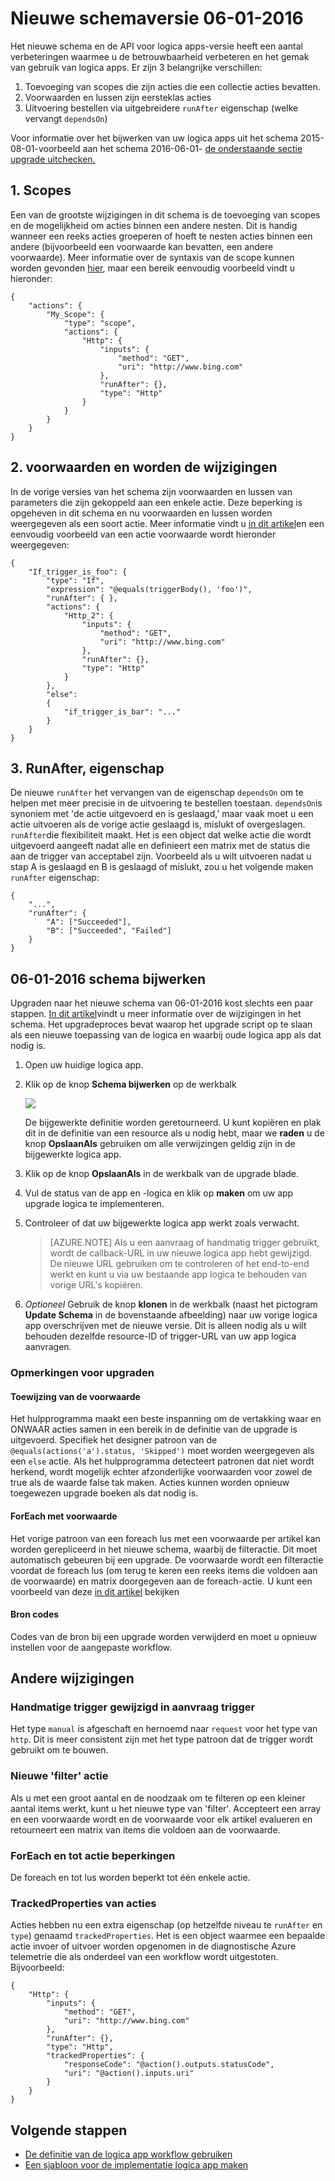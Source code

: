 <properties 
    pageTitle="Nieuwe schemaversie 06-01-2016 | Microsoft Azure" 
    description="Meer informatie over het schrijven de JSON-definitie voor de nieuwste versie van Logic-apps" 
    authors="jeffhollan" 
    manager="dwrede" 
    editor="" 
    services="logic-apps" 
    documentationCenter=""/>

<tags
    ms.service="logic-apps"
    ms.workload="integration"
    ms.tgt_pltfrm="na"
    ms.devlang="na"
    ms.topic="article"
    ms.date="07/25/2016"
    ms.author="jehollan"/>
    
# <a name="new-schema-version-2016-06-01"></a>Nieuwe schemaversie 06-01-2016

Het nieuwe schema en de API voor logica apps-versie heeft een aantal verbeteringen waarmee u de betrouwbaarheid verbeteren en het gemak van gebruik van logica apps. Er zijn 3 belangrijke verschillen:

1. Toevoeging van scopes die zijn acties die een collectie acties bevatten.
1. Voorwaarden en lussen zijn eersteklas acties
1. Uitvoering bestellen via uitgebreidere `runAfter` eigenschap (welke vervangt `dependsOn`)

Voor informatie over het bijwerken van uw logica apps uit het schema 2015-08-01-voorbeeld aan het schema 2016-06-01- [de onderstaande sectie upgrade uitchecken.](#upgrading-to-2016-06-01-schema)


## <a name="1-scopes"></a>1. Scopes

Een van de grootste wijzigingen in dit schema is de toevoeging van scopes en de mogelijkheid om acties binnen een andere nesten.  Dit is handig wanneer een reeks acties groeperen of hoeft te nesten acties binnen een andere (bijvoorbeeld een voorwaarde kan bevatten, een andere voorwaarde).  Meer informatie over de syntaxis van de scope kunnen worden gevonden [hier](app-service-logic-loops-and-scopes.md), maar een bereik eenvoudig voorbeeld vindt u hieronder:


```
{
    "actions": {
        "My_Scope": {
            "type": "scope",
            "actions": {                
                "Http": {
                    "inputs": {
                        "method": "GET",
                        "uri": "http://www.bing.com"
                    },
                    "runAfter": {},
                    "type": "Http"
                }
            }
        }
    }
}
```

## <a name="2-conditions-and-loops-changes"></a>2. voorwaarden en worden de wijzigingen

In de vorige versies van het schema zijn voorwaarden en lussen van parameters die zijn gekoppeld aan een enkele actie.  Deze beperking is opgeheven in dit schema en nu voorwaarden en lussen worden weergegeven als een soort actie.  Meer informatie vindt u [in dit artikel](app-service-logic-loops-and-scopes.md)en een eenvoudig voorbeeld van een actie voorwaarde wordt hieronder weergegeven:

```
{
    "If_trigger_is_foo": {
        "type": "If",
        "expression": "@equals(triggerBody(), 'foo')",
        "runAfter": { },
        "actions": {
            "Http_2": {
                "inputs": {
                    "method": "GET",
                    "uri": "http://www.bing.com"
                },
                "runAfter": {},
                "type": "Http"
            }
        },
        "else": 
        {
            "if_trigger_is_bar": "..."
        }      
    }
}
```

## <a name="3-runafter-property"></a>3. RunAfter, eigenschap

De nieuwe `runAfter` het vervangen van de eigenschap `dependsOn` om te helpen met meer precisie in de uitvoering te bestellen toestaan.  `dependsOn`is synoniem met 'de actie uitgevoerd en is geslaagd,' maar vaak moet u een actie uitvoeren als de vorige actie geslaagd is, mislukt of overgeslagen.  `runAfter`die flexibiliteit maakt.  Het is een object dat welke actie die wordt uitgevoerd aangeeft nadat alle en definieert een matrix met de status die aan de trigger van acceptabel zijn.  Voorbeeld als u wilt uitvoeren nadat u stap A is geslaagd en B is geslaagd of mislukt, zou u het volgende maken `runAfter` eigenschap:

```
{
    "...",
    "runAfter": {
        "A": ["Succeeded"],
        "B": ["Succeeded", "Failed"]
    }
}
```

## <a name="upgrading-to-2016-06-01-schema"></a>06-01-2016 schema bijwerken

Upgraden naar het nieuwe schema van 06-01-2016 kost slechts een paar stappen.  [In dit artikel](app-service-logic-schema-2016-04-01.md)vindt u meer informatie over de wijzigingen in het schema.  Het upgradeproces bevat waarop het upgrade script op te slaan als een nieuwe toepassing van de logica en waarbij oude logica app als dat nodig is.

1. Open uw huidige logica app.
1. Klik op de knop **Schema bijwerken** op de werkbalk
   
    ![][1]
   
    De bijgewerkte definitie worden geretourneerd.  U kunt kopiëren en plak dit in de definitie van een resource als u nodig hebt, maar we **raden** u de knop **OpslaanAls** gebruiken om alle verwijzingen geldig zijn in de bijgewerkte logica app.
1. Klik op de knop **OpslaanAls** in de werkbalk van de upgrade blade.
1. Vul de status van de app en -logica en klik op **maken** om uw app upgrade logica te implementeren.
1. Controleer of dat uw bijgewerkte logica app werkt zoals verwacht.

    >[AZURE.NOTE] Als u een aanvraag of handmatig trigger gebruikt, wordt de callback-URL in uw nieuwe logica app hebt gewijzigd.  De nieuwe URL gebruiken om te controleren of het end-to-end werkt en kunt u via uw bestaande app logica te behouden van vorige URL's kopiëren.

1. *Optioneel* Gebruik de knop **klonen** in de werkbalk (naast het pictogram **Update Schema** in de bovenstaande afbeelding) naar uw vorige logica app overschrijven met de nieuwe versie.  Dit is alleen nodig als u wilt behouden dezelfde resource-ID of trigger-URL van uw app logica aanvragen.

### <a name="upgrade-tool-notes"></a>Opmerkingen voor upgraden

#### <a name="condition-mapping"></a>Toewijzing van de voorwaarde

Het hulpprogramma maakt een beste inspanning om de vertakking waar en ONWAAR acties samen in een bereik in de definitie van de upgrade is uitgevoerd.  Specifiek het designer patroon van de `@equals(actions('a').status, 'Skipped')` moet worden weergegeven als een `else` actie.  Als het hulpprogramma detecteert patronen dat niet wordt herkend, wordt mogelijk echter afzonderlijke voorwaarden voor zowel de true als de waarde false tak maken.  Acties kunnen worden opnieuw toegewezen upgrade boeken als dat nodig is.

#### <a name="foreach-with-condition"></a>ForEach met voorwaarde
  
Het vorige patroon van een foreach lus met een voorwaarde per artikel kan worden gerepliceerd in het nieuwe schema, waarbij de filteractie.  Dit moet automatisch gebeuren bij een upgrade.  De voorwaarde wordt een filteractie voordat de foreach lus (om terug te keren een reeks items die voldoen aan de voorwaarde) en matrix doorgegeven aan de foreach-actie.  U kunt een voorbeeld van deze [in dit artikel](app-service-logic-loops-and-scopes.md) bekijken

#### <a name="resource-tags"></a>Bron codes

Codes van de bron bij een upgrade worden verwijderd en moet u opnieuw instellen voor de aangepaste workflow.

## <a name="other-changes"></a>Andere wijzigingen

### <a name="manual-trigger-renamed-to-request-trigger"></a>Handmatige trigger gewijzigd in aanvraag trigger

Het type `manual` is afgeschaft en hernoemd naar `request` voor het type van `http`.  Dit is meer consistent zijn met het type patroon dat de trigger wordt gebruikt om te bouwen.

### <a name="new-filter-action"></a>Nieuwe 'filter' actie

Als u met een groot aantal en de noodzaak om te filteren op een kleiner aantal items werkt, kunt u het nieuwe type van 'filter'.  Accepteert een array en een voorwaarde wordt en de voorwaarde voor elk artikel evalueren en retourneert een matrix van items die voldoen aan de voorwaarde.

### <a name="foreach-and-until-action-restrictions"></a>ForEach en tot actie beperkingen

De foreach en tot lus worden beperkt tot één enkele actie.

### <a name="trackedproperties-on-actions"></a>TrackedProperties van acties

Acties hebben nu een extra eigenschap (op hetzelfde niveau te `runAfter` en `type`) genaamd `trackedProperties`.  Het is een object waarmee een bepaalde actie invoer of uitvoer worden opgenomen in de diagnostische Azure telemetrie die als onderdeel van een workflow wordt uitgestoten.  Bijvoorbeeld:

```
{                
    "Http": {
        "inputs": {
            "method": "GET",
            "uri": "http://www.bing.com"
        },
        "runAfter": {},
        "type": "Http",
        "trackedProperties": {
            "responseCode": "@action().outputs.statusCode",
            "uri": "@action().inputs.uri"
        }
    }
}
```

## <a name="next-steps"></a>Volgende stappen
- [De definitie van de logica app workflow gebruiken](app-service-logic-author-definitions.md)
- [Een sjabloon voor de implementatie logica app maken](app-service-logic-create-deploy-template.md)


<!-- Image references -->
[1]: ./media/app-service-logic-schema-2016-04-01/upgradeButton.png
